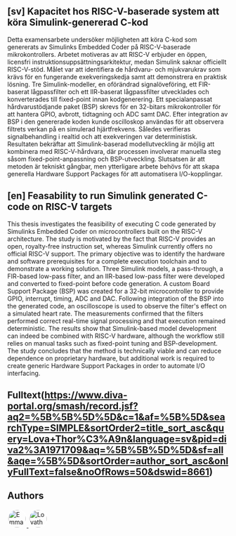 ## [sv] Kapacitet hos RISC-V-baserade system att köra Simulink-genererad C-kod
Detta examensarbete undersöker möjligheten att köra C-kod som genererats av Simulinks Embedded Coder på RISC-V-baserade mikrokontrollers. Arbetet motiveras av att RISC-V erbjuder en öppen, licensfri instruktionsuppsättningsarkitektur, medan Simulink saknar officiellt RISC-V-stöd. Målet var att identifiera de hårdvaru- och mjukvarukrav som krävs för en fungerande exekveringskedja samt att demonstrera en praktisk lösning. Tre Simulink-modeller, en oförändrad signalöveföring, ett FIR-baserat lågpassfilter och ett IIR-baserat lågpassfilter utvecklades och konverterades till fixed-point innan kodgenerering. Ett specialanpassat hårdvarustödjande paket (BSP) skrevs för en 32-bitars mikrokontroller för att hantera GPIO, avbrott, tidtagning och ADC samt DAC. Efter integration av BSP i den genererade koden kunde oscilloskop användas för att observera filtrets verkan på en simulerad hjärtfrekvens. Således verifieras signalbehandling i realtid och att exekveringen var deterministisk. Resultaten bekräftar att Simulink-baserad modellutveckling är möjlig att kombinera med RISC-V-hårdvara, där processen involverar manuella steg såsom fixed-point-anpassning och BSP-utveckling. Slutsatsen är att metoden är tekniskt gångbar, men ytterligare arbete behövs för att skapa generella Hardware Support Packages för att automatisera I/O-kopplingar.

## [en] Feasability to run Simulink generated C-code on RISC-V targets
This thesis investigates the feasibility of executing C code generated by Simulinks Embedded Coder on microcontrollers built on the RISC-V architecture. The study is motivated by the fact that RISC-V provides an open, royalty-free instruction set, whereas Simulink currently offers no official RISC-V support. The primary objective was to identify the hardware and software prerequisites for a complete execution toolchain and to demonstrate a working solution. Three Simulink models, a pass-through, a FIR-based low-pass filter, and an IIR-based low-pass filter were developed and converted to fixed-point before code generation. A custom Board Support Package (BSP) was created for a 32-bit microcontroller to provide GPIO, interrupt, timing, ADC and DAC. Following integration of the BSP into the generated code, an oscilloscope is used to observe the filter's effect on a simulated heart rate. The measurements confirmed that the filters performed correct real-time signal processing and that execution remained deterministic. The results show that Simulink-based model development can indeed be combined with RISC-V hardware, although the workflow still relies on manual tasks such as fixed-point tuning and BSP-development. The study concludes that the method is technically viable and can reduce dependence on proprietary hardware, but additional work is required to create generic Hardware Support Packages in order to automate I/O interfacing.

## Fulltext(https://www.diva-portal.org/smash/record.jsf?aq2=%5B%5B%5D%5D&c=1&af=%5B%5D&searchType=SIMPLE&sortOrder2=title_sort_asc&query=Lova+Thor%C3%A9n&language=sv&pid=diva2%3A1971709&aq=%5B%5B%5D%5D&sf=all&aqe=%5B%5D&sortOrder=author_sort_asc&onlyFullText=false&noOfRows=50&dswid=8661)

## Authors
<p align="left">
  <a href="https://github.com/EmmaJson" target="_blank">
    <img src="https://github.com/EmmaJson.png" alt="EmmaJson" style="border-radius: 50%; width: 40px; height: 40px; object-fit: cover; border: 2px solid white;">
  </a>
  <a href="https://github.com/Lovathoren" target="_blank">
    <img src="https://github.com/Lovathoren.png" alt="Lovathoren" style="border-radius: 50%; width: 40px; height: 40px; object-fit: cover; border: 2px solid white;">
  </a>
</p>



